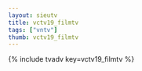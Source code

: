 ```yaml
--- 
layout: sieutv
title: vctv19_filmtv
tags: ["vntv"]
thumb: vctv19_filmtv
---
```

{% include tvadv key=vctv19_filmtv %}
